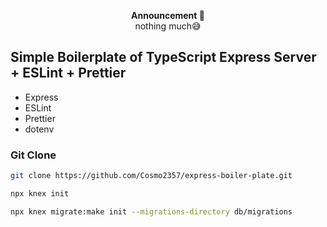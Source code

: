 <p align="center">
<strong>Announcement 📣</strong><br/>nothing much😅<br/>
</p>

## Simple Boilerplate of TypeScript Express Server + ESLint + Prettier

- Express
- ESLint
- Prettier
- dotenv

### Git Clone

```bash
git clone https://github.com/Cosmo2357/express-boiler-plate.git

```



```bash
npx knex init 

npx knex migrate:make init --migrations-directory db/migrations
```
